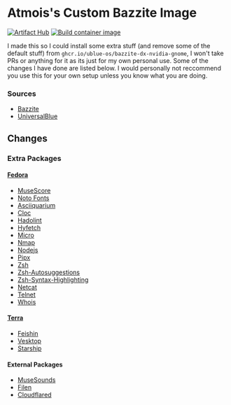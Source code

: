 # Atmois's Custom Bazzite Image
[![Artifact Hub](https://img.shields.io/endpoint?url=https://artifacthub.io/badge/repository/atmo-bazzite)](https://artifacthub.io/packages/search?repo=atmo-bazzite)
[![Build container image](https://github.com/Atmois/atmo-bazzite/actions/workflows/build.yml/badge.svg)](https://github.com/Atmois/atmo-bazzite/actions/workflows/build.yml)


I made this so I could install some extra stuff (and remove some of the default stuff) from `ghcr.io/ublue-os/bazzite-dx-nvidia-gnome`, I won't take PRs or anything for it as its just for my own personal use. Some of the changes I have done are listed below. I would personally not reccommend you use this for your own setup unless you know what you are doing.

### Sources

- [Bazzite](https://bazzite.gg)
- [UniversalBlue](https://universal-blue.org)

## Changes

### Extra Packages
#### [Fedora](https://packages.fedoraproject.org)
- [MuseScore](https://musescore.org)
- [Noto Fonts](https://fonts.google.com/noto)
- [Asciiquarium](https://robobunny.com/projects/asciiquarium/html/)
- [Cloc](https://github.com/AlDanial/cloc)
- [Hadolint](https://github.com/hadolint/hadolint)
- [Hyfetch](https://github.com/hykilpikonna/hyfetch)
- [Micro](https://micro-editor.github.io/)
- [Nmap](https://nmap.org/)
- [Nodejs](https://nodejs.org/)
- [Pipx](https://pypi.org/project/pipx/)
- [Zsh](https://www.zsh.org/)
- [Zsh-Autosuggestions](https://github.com/zsh-users/zsh-autosuggestions)
- [Zsh-Syntax-Highlighting](https://github.com/zsh-users/zsh-syntax-highlighting)
- [Netcat](https://nmap.org)
- [Telnet](https://www.gnu.org/software/inetutils/)
- [Whois](https://github.com/rfc1036/whois)

#### [Terra](https://terra.fyralabs.com)
- [Feishin](https://github.com/jeffvli/feishin)
- [Vesktop](https://vesktop.vencord.dev)
- [Starship](https://starship.rs)

#### External Packages
- [MuseSounds](https://www.musehub.com/muse-sounds)
- [Filen](https://filen.io)
- [Cloudflared](https://github.com/cloudflare/cloudflared)
